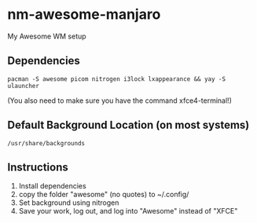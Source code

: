 # nm-awesome-manjaro
My Awesome WM setup

## Dependencies

```
pacman -S awesome picom nitrogen i3lock lxappearance && yay -S ulauncher
```
(You also need to make sure you have the command xfce4-terminal!)

## Default Background Location (on most systems)
```
/usr/share/backgrounds
```
## Instructions
1. Install dependencies
2. copy the folder "awesome" (no quotes) to ~/.config/
4. Set background using nitrogen
5. Save your work, log out, and log into "Awesome" instead of "XFCE"
